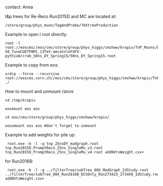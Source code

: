 contact: Anna

t&p trees for Re-Reco Run2015D and MC are located at:

    /store/group/phys_muon/TagAndProbe/76XtreeProduction

Example to open i root directly:

    root -l root://eoscms//eos/cms/store/group/phys_higgs/cmshww/kropiv/TnP_Muons/DYJetsToLL_M-50_TuneCUETP8M1_13TeV-amcatnloFXFX-pythia8/crab_50ns_DY_Spring15/50ns_DY_Spring15.root

Example to copy from eos:

    xrdcp --force --recursive root://eoscms.cern.ch//eos/cms/store/group/phys_higgs/cmshww/kropiv/TnP_Muons/SingleMuon/tnp_Run2015B_PromptReco_50ns_v3.root ./

How to mount and unmount /store

    cd /tmp/kropiv

    eosmount eos eos

    cd eos/cms/store/group/phys_higgs/cmshww/kropiv/

    eosumount eos eos #don't forget to unmount

Example to add weights for pile up:

     root.exe -b -l -q tnp_25nsDY_madgraph.root tnp_Run2015D_PromptReco_25ns_SingleMu_v3.root tnp_Run2015D_PromptReco_25ns_SingleMu_v4.root addNVtxWeight.cxx+

for Run2016B:

     root.exe -b -l -q ../filterTree/subTree_80X_MadGraph_IdStudy.root ../filterTree/subTree_80X_Run2016B_DCSOnly_Run273423_273450_IdStudy.root addNVtxWeight.cxx+
